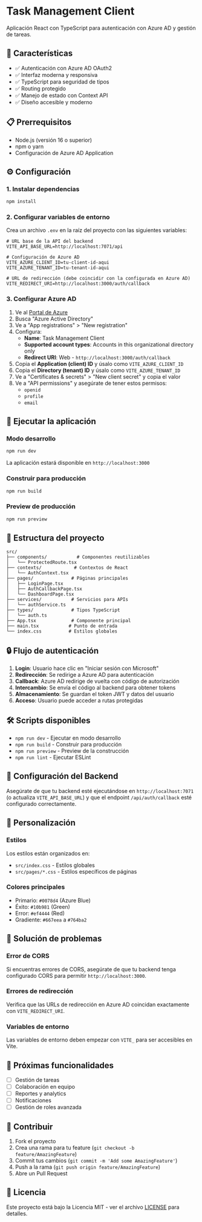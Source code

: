 # Task Management Client

Aplicación React con TypeScript para autenticación con Azure AD y gestión de tareas.

## 🚀 Características

- ✅ Autenticación con Azure AD OAuth2
- ✅ Interfaz moderna y responsiva
- ✅ TypeScript para seguridad de tipos
- ✅ Routing protegido
- ✅ Manejo de estado con Context API
- ✅ Diseño accesible y moderno

## 📋 Prerrequisitos

- Node.js (versión 16 o superior)
- npm o yarn
- Configuración de Azure AD Application

## ⚙️ Configuración

### 1. Instalar dependencias

```bash
npm install
```

### 2. Configurar variables de entorno

Crea un archivo `.env` en la raíz del proyecto con las siguientes variables:

```env
# URL base de la API del backend
VITE_API_BASE_URL=http://localhost:7071/api

# Configuración de Azure AD
VITE_AZURE_CLIENT_ID=tu-client-id-aqui
VITE_AZURE_TENANT_ID=tu-tenant-id-aqui

# URL de redirección (debe coincidir con la configurada en Azure AD)
VITE_REDIRECT_URI=http://localhost:3000/auth/callback
```

### 3. Configurar Azure AD

1. Ve al [Portal de Azure](https://portal.azure.com)
2. Busca "Azure Active Directory"
3. Ve a "App registrations" > "New registration"
4. Configura:
   - **Name**: Task Management Client
   - **Supported account types**: Accounts in this organizational directory only
   - **Redirect URI**: Web - `http://localhost:3000/auth/callback`
5. Copia el **Application (client) ID** y úsalo como `VITE_AZURE_CLIENT_ID`
6. Copia el **Directory (tenant) ID** y úsalo como `VITE_AZURE_TENANT_ID`
7. Ve a "Certificates & secrets" > "New client secret" y copia el valor
8. Ve a "API permissions" y asegúrate de tener estos permisos:
   - `openid`
   - `profile`
   - `email`

## 🚀 Ejecutar la aplicación

### Modo desarrollo

```bash
npm run dev
```

La aplicación estará disponible en `http://localhost:3000`

### Construir para producción

```bash
npm run build
```

### Preview de producción

```bash
npm run preview
```

## 📁 Estructura del proyecto

```
src/
├── components/           # Componentes reutilizables
│   └── ProtectedRoute.tsx
├── contexts/            # Contextos de React
│   └── AuthContext.tsx
├── pages/              # Páginas principales
│   ├── LoginPage.tsx
│   ├── AuthCallbackPage.tsx
│   └── DashboardPage.tsx
├── services/           # Servicios para APIs
│   └── authService.ts
├── types/              # Tipos TypeScript
│   └── auth.ts
├── App.tsx             # Componente principal
├── main.tsx           # Punto de entrada
└── index.css          # Estilos globales
```

## 🔒 Flujo de autenticación

1. **Login**: Usuario hace clic en "Iniciar sesión con Microsoft"
2. **Redirección**: Se redirige a Azure AD para autenticación
3. **Callback**: Azure AD redirige de vuelta con código de autorización
4. **Intercambio**: Se envía el código al backend para obtener tokens
5. **Almacenamiento**: Se guardan el token JWT y datos del usuario
6. **Acceso**: Usuario puede acceder a rutas protegidas

## 🛠️ Scripts disponibles

- `npm run dev` - Ejecutar en modo desarrollo
- `npm run build` - Construir para producción
- `npm run preview` - Preview de la construcción
- `npm run lint` - Ejecutar ESLint

## 🔧 Configuración del Backend

Asegúrate de que tu backend esté ejecutándose en `http://localhost:7071` (o actualiza `VITE_API_BASE_URL`) y que el endpoint `/api/auth/callback` esté configurado correctamente.

## 🎨 Personalización

### Estilos

Los estilos están organizados en:
- `src/index.css` - Estilos globales
- `src/pages/*.css` - Estilos específicos de páginas

### Colores principales

- Primario: `#0078d4` (Azure Blue)
- Éxito: `#10b981` (Green)
- Error: `#ef4444` (Red)
- Gradiente: `#667eea` a `#764ba2`

## 🚨 Solución de problemas

### Error de CORS

Si encuentras errores de CORS, asegúrate de que tu backend tenga configurado CORS para permitir `http://localhost:3000`.

### Errores de redirección

Verifica que las URLs de redirección en Azure AD coincidan exactamente con `VITE_REDIRECT_URI`.

### Variables de entorno

Las variables de entorno deben empezar con `VITE_` para ser accesibles en Vite.

## 📝 Próximas funcionalidades

- [ ] Gestión de tareas
- [ ] Colaboración en equipo
- [ ] Reportes y analytics
- [ ] Notificaciones
- [ ] Gestión de roles avanzada

## 🤝 Contribuir

1. Fork el proyecto
2. Crea una rama para tu feature (`git checkout -b feature/AmazingFeature`)
3. Commit tus cambios (`git commit -m 'Add some AmazingFeature'`)
4. Push a la rama (`git push origin feature/AmazingFeature`)
5. Abre un Pull Request

## 📄 Licencia

Este proyecto está bajo la Licencia MIT - ver el archivo [LICENSE](LICENSE) para detalles. 